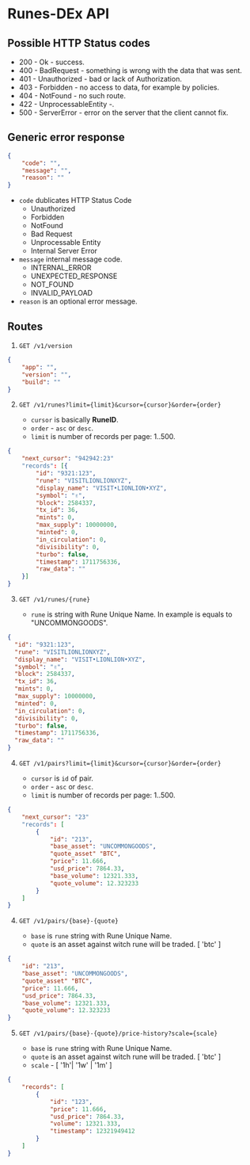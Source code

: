 # Runes-DEx API

## Possible HTTP Status codes

- 200 - Ok - success.
- 400 - BadRequest - something is wrong with the data that was sent.
- 401 - Unauthorized - bad or lack of Authorization.
- 403 - Forbidden - no access to data, for example by policies.
- 404 - NotFound - no such route.
- 422 - UnprocessableEntity -.
- 500 - ServerError - error on the server that the client cannot fix.


## Generic error response

```json
{
    "code": "",
    "message": "",
    "reason": "" 
}
```

- `code` dublicates HTTP Status Code
   - Unauthorized
   - Forbidden
   - NotFound
   - Bad Request
   - Unprocessable Entity
   - Internal Server Error
- `message` internal message code. 
   - INTERNAL_ERROR
   - UNEXPECTED_RESPONSE
   - NOT_FOUND
   - INVALID_PAYLOAD
- `reason` is an optional error message.

## Routes

1. `GET /v1/version`

```json
{
    "app": "",
    "version": "",
    "build": ""
}
```

2. `GET /v1/runes?limit={limit}&cursor={cursor}&order={order}`

    - `cursor` is basically **RuneID**.
    - `order` - `asc` or `desc`.
    - `limit` is number of records per page: 1..500.

```json
{
    "next_cursor": "942942:23"
    "records": [{ 
        "id": "9321:123",
        "rune": "VISITLIONLIONXYZ",
        "display_name": "VISIT•LIONLION•XYZ",
        "symbol": "✌",
        "block": 2584337,
        "tx_id": 36,
        "mints": 0,
        "max_supply": 10000000,
        "minted": 0,
        "in_circulation": 0,
        "divisibility": 0,
        "turbo": false,
        "timestamp": 1711756336,
        "raw_data": ""
    }]
}
```

3. `GET /v1/runes/{rune}`

    - `rune` is string with Rune Unique Name. In example is equals to "UNCOMMONGOODS".

```json
{
  "id": "9321:123",
  "rune": "VISITLIONLIONXYZ",
  "display_name": "VISIT•LIONLION•XYZ",
  "symbol": "✌",
  "block": 2584337,
  "tx_id": 36,
  "mints": 0,
  "max_supply": 10000000,
  "minted": 0,
  "in_circulation": 0,
  "divisibility": 0,
  "turbo": false,
  "timestamp": 1711756336,
  "raw_data": ""
}
```

4. `GET /v1/pairs?limit={limit}&cursor={cursor}&order={order}`

    - `cursor` is `id` of pair.
    - `order` - `asc` or `desc`.
    - `limit` is number of records per page: 1..500.

```json
{
    "next_cursor": "23"
    "records": [
        {
            "id": "213",
            "base_asset": "UNCOMMONGOODS",
            "quote_asset" "BTC",
            "price": 11.666,
            "usd_price": 7864.33,
            "base_volume": 12321.333,
            "quote_volume": 12.323233
        }
    ]
}
```

4. `GET /v1/pairs/{base}-{quote}`

    - `base` is `rune` string with Rune Unique Name.
    - `quote` is an asset against witch rune will be traded. [ 'btc' ]

```json
{
    "id": "213",
    "base_asset": "UNCOMMONGOODS",
    "quote_asset" "BTC",
    "price": 11.666,
    "usd_price": 7864.33,
    "base_volume": 12321.333,
    "quote_volume": 12.323233
}
```

5. `GET /v1/pairs/{base}-{quote}/price-history?scale={scale}`

    - `base` is `rune` string with Rune Unique Name.
    - `quote` is an asset against witch rune will be traded. [ 'btc' ]
    - `scale` - [ '1h'| '1w' | '1m' ]

```json
{
    "records": [
        {
            "id": "123",
            "price": 11.666,
            "usd_price": 7864.33,
            "volume": 12321.333,
            "timestamp": 12321949412
        }
    ]
}
```
